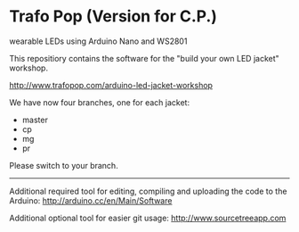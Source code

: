 Trafo Pop (Version for C.P.)
=========

wearable LEDs using Arduino Nano and WS2801

This repositiory contains the software for the "build your own LED jacket" workshop.

http://www.trafopop.com/arduino-led-jacket-workshop

We have now four branches, one for each jacket:

- master
- cp
- mg
- pr

Please switch to your branch.

---

Additional required tool for editing, compiling and uploading the code to the Arduino:
http://arduino.cc/en/Main/Software

Additional optional tool for easier git usage:
http://www.sourcetreeapp.com
